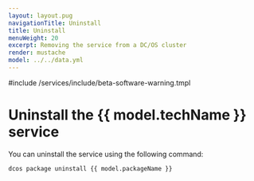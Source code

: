 ```yaml
---
layout: layout.pug
navigationTitle: Uninstall
title: Uninstall
menuWeight: 20
excerpt: Removing the service from a DC/OS cluster
render: mustache
model: ../../data.yml
---
```


#include /services/include/beta-software-warning.tmpl

# Uninstall the {{ model.techName }} service

You can uninstall the service using the following command:

```bash
dcos package uninstall {{ model.packageName }}
```

